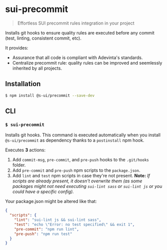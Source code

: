 # sui-precommit

> Effortless SUI precommit rules integration in your project

Installs git hooks to ensure quality rules are executed before any commit (test, linting, consistent commit, etc).

It provides:

* Assurance that all code is compliant with Adevinta's standards.
* Centralize precommit rule: quality rules can be improved and seemlessly inherited by all projects.

## Installation

```sh
$ npm install @s-ui/precommit --save-dev
```

## CLI

### `$ sui-precommit`

Installs git hooks. This command is executed automatically when you install `@s-ui/precommit` as dependency thanks to a `postinstall` npm hook.

Executes **3** actions:

1. Add `commit-msg`, `pre-commit`, and `pre-push` hooks to the `.git/hooks` folder.
2. Add `pre-commit` and `pre-push` npm scripts to the `package.json`.
3. Add `lint` and `test` npm scripts in case they're not present.
**Note:** *If scripts are already present, it doesn't overwrite them (as some packages might not need executing `sui-lint sass` or `sui-lint js` or you could have a specific config).*

Your package.json might be altered like that:

```json
{
  "scripts": {
    "lint": "sui-lint js && sui-lint sass",
    "test": "echo \"Error: no test specified\" && exit 1",
    "pre-commit": "npm run lint",
    "pre-push": "npm run test"
  }
}
```
